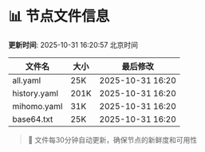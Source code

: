 # 📊 节点文件信息

**更新时间**: 2025-10-31 16:20:57 北京时间

| 文件名 | 大小 | 最后修改 |
|--------|------|----------|
| all.yaml | 25K | 2025-10-31 16:20 |
| history.yaml | 201K | 2025-10-31 16:20 |
| mihomo.yaml | 31K | 2025-10-31 16:20 |
| base64.txt | 25K | 2025-10-31 16:20 |

> 🔄 文件每30分钟自动更新，确保节点的新鲜度和可用性
